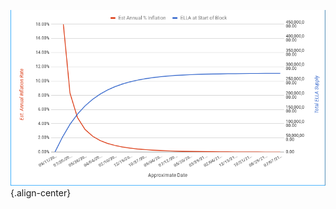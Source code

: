 <!-- TITLE: Monetary Supply -->
<!-- SUBTITLE: A stable Ethereum-like network with no premine and no dev fees -->

![Monetary Supply](/uploads/monetary-supply.png "Monetary Supply"){.align-center}